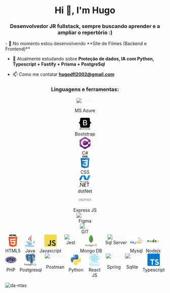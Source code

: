 <h1 align="center">Hi 👋, I'm Hugo</h1>
<h3 align="center">Desenvolvedor JR fullstack, sempre buscando aprender e a ampliar o repertório :)</h3>
- 🔭 No momento estou desenvolvendo **Site de Filmes (Backend e Frontend)**

- 🌱 Atualmente estudando sobre **Proteção de dados, IA com Python, Typescript + Fastify + Prisma + PostgreSql**

- 📫 Como me contatar **hugodfl2002@gmail.com**
<h3 align="center">Linguagens e ferramentas:</h3>
<span align="center">
    <div style="gap: 10px;">
        <span style="display: flex; flex-direction: column;">
            <a
                href="https://azure.microsoft.com/en-in/"
                target="_blank"
                rel="noreferrer"
                style="text-decoration: none; color: whitesmoke"
            >
                <img
                    src="https://www.vectorlogo.zone/logos/microsoft_azure/microsoft_azure-icon.svg"
                    alt="azure"
                    width="40"
                    height="40"
                >
            </a>
            <p>MS Azure</p>
        </span>
        <span style="display: flex; flex-direction: column;">
            <a
                href="https://getbootstrap.com"
                target="_blank"
                rel="noreferrer"
                style="text-decoration: none; color: whitesmoke"
            >
                <img
                    src="https://raw.githubusercontent.com/devicons/devicon/master/icons/bootstrap/bootstrap-plain-wordmark.svg"
                    alt="bootstrap"
                    width="40"
                    height="40"
                >
            </a>
            <span>Bootstrap</span>
        </span>
        <span style="display: flex; flex-direction: column;">
            <a
                href="https://www.w3schools.com/cs/"
                target="_blank"
                rel="noreferrer"
                style="text-decoration: none; color: whitesmoke"
            >
                <img
                    src="https://raw.githubusercontent.com/devicons/devicon/master/icons/csharp/csharp-original.svg"
                    alt="csharp"
                    width="40"
                    height="40"
                >
            </a>
            <span>C#</span>
        </span>
        <span style="display: flex; flex-direction: column;">
            <a
                href="https://www.w3schools.com/css/"
                target="_blank"
                rel="noreferrer"
                style="text-decoration: none; color: whitesmoke"
            >
                <img
                    src="https://raw.githubusercontent.com/devicons/devicon/master/icons/css3/css3-original-wordmark.svg"
                    alt="css3"
                    width="40"
                    height="40"
                >
            </a>
            <span>CSS</span>
        </span>
        <span style="display: flex; flex-direction: column;">
            <a
                href="https://dotnet.microsoft.com/"
                target="_blank"
                rel="noreferrer"
                style="text-decoration: none; color: whitesmoke"
            >
                <img
                    src="https://raw.githubusercontent.com/devicons/devicon/master/icons/dot-net/dot-net-original-wordmark.svg"
                    alt="dotnet"
                    width="40"
                    height="40"
                >
            </a>
            <span>dotNet</span>
        </span>
        <span style="display: flex; flex-direction: column;">
            <a
                href="https://expressjs.com"
                target="_blank"
                rel="noreferrer"
                style="text-decoration: none; color: whitesmoke"
            >
                <img
                    src="https://raw.githubusercontent.com/devicons/devicon/master/icons/express/express-original-wordmark.svg"
                    alt="express"
                    width="40"
                    height="40"
                >
            </a>
            <span>Express JS</span>
        </span>
        <span style="display: flex; flex-direction: column;">
            <a
                href="https://www.figma.com/"
                target="_blank"
                rel="noreferrer"
                style="text-decoration: none; color: whitesmoke"
            >
                <img
                    src="https://www.vectorlogo.zone/logos/figma/figma-icon.svg"
                    alt="figma"
                    width="40"
                    height="40"
                >
            </a>
            <span>Figma</span>
        </span>
        <span style="display: flex; flex-direction: column;">
            <a
                href="https://git-scm.com/"
                target="_blank"
                rel="noreferrer"
                style="text-decoration: none; color: whitesmoke"
            >
                <img
                    src="https://www.vectorlogo.zone/logos/git-scm/git-scm-icon.svg"
                    alt="git"
                    width="40"
                    height="40"
                >
            </a>
            <span>GIT</span>
        </span>
    </div>
    <div style="display: flex; gap: 10px">
        <span style="display: flex; flex-direction: column;">
            <a
                href="https://www.w3.org/html/"
                target="_blank"
                rel="noreferrer"
                style="text-decoration: none; color: whitesmoke"
            >
                <img
                    src="https://raw.githubusercontent.com/devicons/devicon/master/icons/html5/html5-original-wordmark.svg"
                    alt="html5"
                    width="40"
                    height="40"
                >
            </a>
            <span>HTML5</span>
        </span>
        <span style="display: flex; flex-direction: column;">
            <a
                href="https://www.java.com"
                target="_blank"
                rel="noreferrer"
                style="text-decoration: none; color: whitesmoke"
            >
                <img
                    src="https://raw.githubusercontent.com/devicons/devicon/master/icons/java/java-original.svg"
                    alt="java"
                    width="40"
                    height="40"
                >
            </a>
            <span>Java</span>
        </span>
        <span style="display: flex; flex-direction: column;">
            <a
                href="https://developer.mozilla.org/en-US/docs/Web/JavaScript"
                target="_blank"
                rel="noreferrer"
                style="text-decoration: none; color: whitesmoke"
            >
                <img
                    src="https://raw.githubusercontent.com/devicons/devicon/master/icons/javascript/javascript-original.svg"
                    alt="javascript"
                    width="40"
                    height="40"
                >
            </a>
            <span>Javascript</span>
        </span>
        <span style="display: flex; flex-direction: column;">
            <a
                href="https://jestjs.io"
                target="_blank"
                rel="noreferrer"
                style="text-decoration: none; color: whitesmoke"
            >
                <img
                    src="https://www.vectorlogo.zone/logos/jestjsio/jestjsio-icon.svg"
                    alt="jest"
                    width="40"
                    height="40"
                >
            </a>
            <span>Jest</span>
        </span>
        <span style="display: flex; flex-direction: column;">
            <a
                href="https://www.mongodb.com/"
                target="_blank"
                rel="noreferrer"
                style="text-decoration: none; color: whitesmoke"
            >
                <img
                    src="https://raw.githubusercontent.com/devicons/devicon/master/icons/mongodb/mongodb-original-wordmark.svg"
                    alt="mongodb"
                    width="40"
                    height="40"
                >
            </a>
            <span>Mongo DB</span>
        </span>
        <span style="display: flex; flex-direction: column;">
            <a
                href="https://www.microsoft.com/en-us/sql-server"
                target="_blank"
                rel="noreferrer"
                style="text-decoration: none; color: whitesmoke"
            >
                <img
                    src="https://www.svgrepo.com/show/303229/microsoft-sql-server-logo.svg"
                    alt="mssql"
                    width="40"
                    height="40"
                >
            </a>
            <span>Sql Server</span>
        </span>
        <span style="display: flex; flex-direction: column;">
            <a
                href="https://www.mysql.com/"
                target="_blank"
                rel="noreferrer"
                style="text-decoration: none; color: whitesmoke"
            >
                <img
                    src="https://raw.githubusercontent.com/devicons/devicon/master/icons/mysql/mysql-original-wordmark.svg"
                    alt="mysql"
                    width="40"
                    height="40"
                >
            </a>
            <span>Mysql</span>
        </span>
        <span style="display: flex; flex-direction: column;">
            <a
                href="https://nodejs.org"
                target="_blank"
                rel="noreferrer"
                style="text-decoration: none; color: whitesmoke"
            >
                <img
                    src="https://raw.githubusercontent.com/devicons/devicon/master/icons/nodejs/nodejs-original-wordmark.svg"
                    alt="nodejs"
                    width="40"
                    height="40"
                >
            </a>
            <span>Nodejs</span>
        </span>
    </div>
    <div style="display: flex; gap: 10px">
        <span style="display: flex; flex-direction: column;">
            <a
                href="https://www.php.net"
                target="_blank"
                rel="noreferrer"
                style="text-decoration: none; color: whitesmoke"
            >
                <img
                    src="https://raw.githubusercontent.com/devicons/devicon/master/icons/php/php-original.svg"
                    alt="php"
                    width="40"
                    height="40"
                >
            </a>
            <span>PHP</span>
        </span>
        <span style="display: flex; flex-direction: column;">
            <a
                href="https://www.postgresql.org"
                target="_blank"
                rel="noreferrer"
                style="text-decoration: none; color: whitesmoke"
            >
                <img
                    src="https://raw.githubusercontent.com/devicons/devicon/master/icons/postgresql/postgresql-original-wordmark.svg"
                    alt="postgresql"
                    width="40"
                    height="40"
                >
            </a>
                <span>Postgresql</span>
            </span>
        </span>
        <span style="display: flex; flex-direction: column;">
            <a
                href="https://postman.com"
                target="_blank"
                rel="noreferrer"
                style="text-decoration: none; color: whitesmoke"
            >
                <img
                    src="https://www.vectorlogo.zone/logos/getpostman/getpostman-icon.svg"
                    alt="postman"
                    width="40"
                    height="40"
                >
            </a>
                <span>Postman</span>
            </span>
        </span>
        <span style="display: flex; flex-direction: column;">
            <a
                href="https://www.python.org"
                target="_blank"
                rel="noreferrer"
                style="text-decoration: none; color: whitesmoke"
            >
                <img
                    src="https://raw.githubusercontent.com/devicons/devicon/master/icons/python/python-original.svg"
                    alt="python"
                    width="40"
                    height="40"
                >
            </a>
                <span>Python</span>
            </span>
        </span>
        <span style="display: flex; flex-direction: column;">
            <a
                href="https://reactjs.org/"
                target="_blank"
                rel="noreferrer"
                style="text-decoration: none; color: whitesmoke"
            >
                <img
                    src="https://raw.githubusercontent.com/devicons/devicon/master/icons/react/react-original-wordmark.svg"
                    alt="react"
                    width="40"
                    height="40"
                >
            </a>
            <span>React JS</span>
        </span>
        <span style="display: flex; flex-direction: column;">
            <a
                href="https://spring.io/"
                target="_blank"
                rel="noreferrer"
                style="text-decoration: none; color: whitesmoke"
            >
                <img
                    src="https://www.vectorlogo.zone/logos/springio/springio-icon.svg"
                    alt="spring"
                    width="40"
                    height="40"
                >
            </a>
            <span>Spring</span>
        </span>
        <span style="display: flex; flex-direction: column;">
            <a
                href="https://www.sqlite.org/"
                target="_blank"
                rel="noreferrer"
                style="text-decoration: none; color: whitesmoke"
            >
                <img
                    src="https://www.vectorlogo.zone/logos/sqlite/sqlite-icon.svg"
                    alt="sqlite"
                    width="40"
                    height="40"
                >
            </a>
            <span>Sqlite</span>
        </span>
        <span style="display: flex; flex-direction: column;">
            <a
                href="https://www.typescriptlang.org/"
                target="_blank"
                rel="noreferrer"
                style="text-decoration: none; color: whitesmoke"
            >
                <img
                    src="https://raw.githubusercontent.com/devicons/devicon/master/icons/typescript/typescript-original.svg"
                    alt="typescript"
                    width="40"
                    height="40"
                >
            </a>
            <span>Typescript</span>
        </span>
    </div>
</span>
<p>
    <img align="center" src="https://github-readme-stats.vercel.app/api/top-langs?username=da-ntas&show_icons=true&locale=en&layout=compact" alt="da-ntas">
</p>
